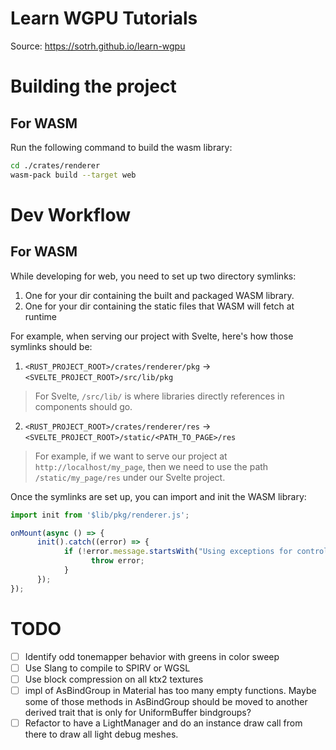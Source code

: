 # Learn WGPU Tutorials
Source: https://sotrh.github.io/learn-wgpu

# Building the project
## For WASM
Run the following command to build the wasm library:
```bash
cd ./crates/renderer
wasm-pack build --target web
```

# Dev Workflow
## For WASM
While developing for web, you need to set up two directory symlinks:
1. One for your dir containing the built and packaged WASM library.
2. One for your dir containing the static files that WASM will fetch at runtime

For example, when serving our project with Svelte, here's how those symlinks should be:
1. `<RUST_PROJECT_ROOT>/crates/renderer/pkg` -> `<SVELTE_PROJECT_ROOT>/src/lib/pkg`
> For Svelte, `/src/lib/` is where libraries directly references in components should go.

2. `<RUST_PROJECT_ROOT>/crates/renderer/res` -> `<SVELTE_PROJECT_ROOT>/static/<PATH_TO_PAGE>/res`
> For example, if we want to serve our project at `http://localhost/my_page`, then we
> need to use the path `/static/my_page/res` under our Svelte project.

Once the symlinks are set up, you can import and init the WASM library:
```typescript
import init from '$lib/pkg/renderer.js';

onMount(async () => {
      init().catch((error) => {
            if (!error.message.startsWith("Using exceptions for control flow,")) {
                  throw error;
            }
      });
});
```
 
# TODO
- [ ] Identify odd tonemapper behavior with greens in color sweep
- [ ] Use Slang to compile to SPIRV or WGSL
- [ ] Use block compression on all ktx2 textures
- [ ] impl of AsBindGroup in Material has too many empty functions. Maybe some of those methods in AsBindGroup should be moved to another derived trait that is only for UniformBuffer bindgroups?
- [ ] Refactor to have a LightManager and do an instance draw call from there to draw all light debug meshes.

